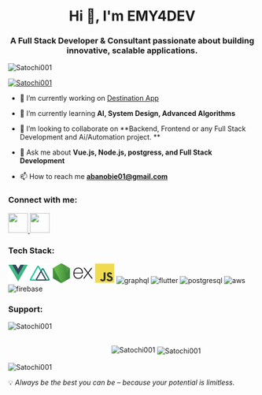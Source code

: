 


<h1 align="center">Hi 👋, I'm EMY4DEV</h1>
<h3 align="center">A Full Stack Developer & Consultant passionate about building innovative, scalable applications.</h3>

<p align="left"> <img src="https://komarev.com/ghpvc/?username=Satochi001&label=Profile%20views&color=0e75b6&style=flat" alt="Satochi001" /> </p>

<p align="left"> <a href="https://github.com/ryo-ma/github-profile-trophy"><img src="https://github-profile-trophy.vercel.app/?username=Satochi001" alt="Satochi001" /></a> </p>

- 🔭 I’m currently working on [Destination App](https://github.com/Satochi001/destination-app)

- 🌱 I’m currently learning **AI, System Design, Advanced Algorithms**

- 👯 I’m looking to collaborate on **Backend, Frontend or any Full Stack Development and Ai/Automation project. **

- 💬 Ask me about **Vue.js, Node.js, postgress, and Full Stack Development**

- 📫 How to reach me **abanobie01@gmail.com**

<h3 align="left">Connect with me:</h3>
<p align="left">
  <a href="https://www.linkedin.com/in/abanobi-emmanuel-490890246/" target="_blank"> <img src="https://cdn.jsdelivr.net/gh/devicons/devicon/icons/linkedin/linkedin-original.svg" width="40" height="40"/> </a>
  <a href="https://www.instagram.com/softwareguy" target="_blank"> <img src="https://cdn.jsdelivr.net/gh/devicons/devicon/icons/instagram/instagram-original.svg" width="40" height="40"/> </a>
</p>

<h3 align="left">Tech Stack:</h3>
<p align="left"> 
  <img src="https://raw.githubusercontent.com/devicons/devicon/master/icons/vuejs/vuejs-original.svg" alt="vuejs" width="40" height="40"/> 
  <img src="https://raw.githubusercontent.com/devicons/devicon/master/icons/nuxtjs/nuxtjs-original.svg" alt="nuxtjs" width="40" height="40"/> 
  <img src="https://raw.githubusercontent.com/devicons/devicon/master/icons/nodejs/nodejs-original.svg" alt="nodejs" width="40" height="40"/> 
  <img src="https://raw.githubusercontent.com/devicons/devicon/master/icons/express/express-original.svg" alt="express" width="40" height="40"/> 
  <img src="https://raw.githubusercontent.com/devicons/devicon/master/icons/javascript/javascript-original.svg" alt="javascript" width="40" height="40"/> 
  <img src="https://www.vectorlogo.zone/logos/graphql/graphql-icon.svg" alt="graphql" width="40" height="40"/> 
  <img src="https://www.vectorlogo.zone/logos/flutterio/flutterio-icon.svg" alt="flutter" width="40" height="40"/> 
  <img src="https://www.vectorlogo.zone/logos/postgresql/postgresql-icon.svg" alt="postgresql" width="40" height="40"/> 
  <img src="https://www.vectorlogo.zone/logos/amazon_aws/amazon_aws-icon.svg" alt="aws" width="40" height="40"/> 
  <img src="https://www.vectorlogo.zone/logos/firebase/firebase-icon.svg" alt="firebase" width="40" height="40"/>
</p>

<h3 align="left">Support:</h3>
<p><a href="https://www.buymeacoffee.com/Satochi001"> <img align="left" src="https://cdn.buymeacoffee.com/buttons/v2/default-yellow.png" height="50" width="210" alt="Satochi001" /></a></p><br><br>

<p><img align="left" src="https://github-readme-stats.vercel.app/api/top-langs?username=Satochi001&show_icons=true&locale=en&layout=compact" alt="Satochi001" /></p>

<p>&nbsp;<img align="center" src="https://github-readme-stats.vercel.app/api?username=Satochi001&show_icons=true&locale=en" alt="Satochi001" /></p>

<p><img align="center" src="https://github-readme-streak-stats.herokuapp.com/?user=Satochi001&" alt="Satochi001" /></p>


💡 *Always be the best you can be – because your potential is limitless.*

